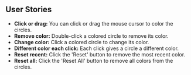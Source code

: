 ## User Stories

- **Click or drag:** You can click or drag the mouse cursor to color the circles.
- **Remove color:** Double-click a colored circle to remove its color.
- **Change color:** Click a colored circle to change its color.
- **Different color each click:** Each click gives a circle a different color.
- **Reset recent:** Click the 'Reset' button to remove the most recent color.
- **Reset all:** Click the 'Reset All' button to remove all colors from the circles.
